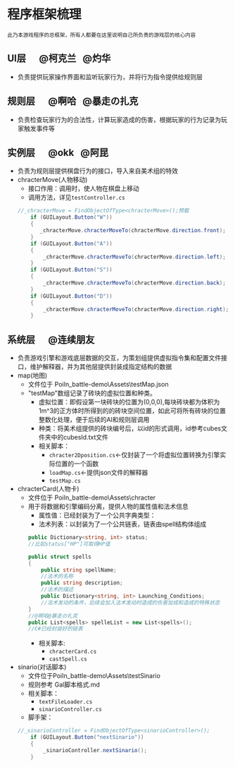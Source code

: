# 程序框架梳理
    此乃本游戏程序的总框架，所有人都要在这里说明自己所负责的游戏层的核心内容
## UI层  &nbsp;&nbsp;&nbsp;&nbsp; @柯克兰 &nbsp; @灼华
- 负责提供玩家操作界面和监听玩家行为，并将行为指令提供给规则层
## 规则层 &nbsp;&nbsp;&nbsp;&nbsp;  @啊哈 &nbsp; @暴走の扎克
- 负责检查玩家行为的合法性，计算玩家造成的伤害，根据玩家的行为记录为玩家触发事件等
## 实例层 &nbsp;&nbsp;&nbsp;&nbsp;  @okk &nbsp; @阿昆
- 负责为规则层提供棋盘行为的接口，导入来自美术组的特效
- chracterMove(人物移动)
    - 接口作用：调用时，使人物在棋盘上移动
    - 调用方法，详见```testController.cs```
    ```C#
    //_chracterMove = FindObjectOfType<chracterMove>();预载
        if (GUILayout.Button("W"))
        {
           _chracterMove.chracterMoveTo(chracterMove.direction.front);
        }
        if (GUILayout.Button("A"))
        {
            _chracterMove.chracterMoveTo(chracterMove.direction.left);
        }
        if (GUILayout.Button("S"))
        {
            _chracterMove.chracterMoveTo(chracterMove.direction.back);
        }
        if (GUILayout.Button("D"))
        {
            _chracterMove.chracterMoveTo(chracterMove.direction.right);
        }
    ```
## 系统层 &nbsp;&nbsp;&nbsp;&nbsp; @连续朋友      
- 负责游戏引擎和游戏底层数据的交互，为策划组提供虚拟指令集和配置文件接口，维护解释器，并为其他层提供封装成指定结构的数据
- map(地图)
  - 文件位于 PoiIn_battle-demo\Assets\testMap.json
  - "testMap"数组记录了砖块的虚拟位置和种类。 
    - 虚拟位置：即假设第一块砖块的位置为(0,0,0),每块砖块都为体积为1m^3的正方体时所得到的的砖块空间位置，如此可将所有砖块的位置整数化处理，便于后续的AI和规则层调用
    - 种类：将美术组提供的砖块编号后，以id的形式调用，id参考cubes文件夹中的cubesId.txt文件
    - 相关脚本：
        - ```chracter2Dposition.cs```<-仅封装了一个将虚拟位置转换为引擎实际位置的一个函数
        - ```loadMap.cs```<-提供json文件的解释器
        - ```testMap.cs``` 
- chracterCard(人物卡)
    - 文件位于 PoiIn_battle-demo\Assets\chracter
    - 用于将数据和引擎编码分离，提供人物的属性值和法术信息
        - 属性值：已经封装为了一个公共字典类型：
        - 法术列表：以封装为了一个公共链表，链表由spell结构体组成
        ```C#
        public Dictionary<string, int> status;
        //比如status["HP"]可取得HP值

        public struct spells
        {
            public string spellName;
            //法术的名称
            public string description;
            //法术的描述
            public Dictionary<string, int> Launching_Conditions;
            //法术发动的条件，后续会加入法术发动时造成的伤害加成和造成的特殊状态
        }
        //@啊哈@暴走の扎克
        public List<spells> spelleList = new List<spells>();
        //C#已经封装好的链表
        ```
        - 相关脚本:
            - ```chracterCard.cs```
            - ```castSpell.cs```
- sinario(对话脚本)
    - 文件位于PoiIn_battle-demo\Assets\testSinario
    - 规则参考 Gal脚本格式.md
    - 相关脚本：
        - ```textFileLoader.cs``` 
        - ```sinarioController.cs```
    - 脚手架：
    ```C#
    //_sinarioController = FindObjectOfType<sinarioController>();
        if (GUILayout.Button("nextSinario"))
        {
            _sinarioController.nextSinario();
        }
    ```
